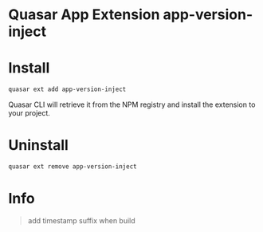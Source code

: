 Quasar App Extension app-version-inject
===

# Install
```bash
quasar ext add app-version-inject
```
Quasar CLI will retrieve it from the NPM registry and install the extension to your project.

# Uninstall
```bash
quasar ext remove app-version-inject
```

# Info
> add timestamp suffix when build
